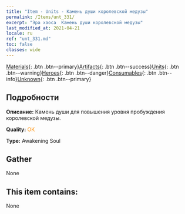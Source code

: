 ```yaml
---
title: "Item - Units - Камень души королевской медузы"
permalink: /Items/unt_331/
excerpt: "Эра хаоса  Камень души королевской медузы"
last_modified_at: 2021-04-21
locale: ru
ref: "unt_331.md"
toc: false
classes: wide
---
```

 [Materials](/ru/Items/){: .btn .btn--primary}[Artifacts](/ru/Items/Artifacts/){: .btn .btn--success}[Units](/ru/Items/Units/){: .btn .btn--warning}[Heroes](/ru/Items/Heroes/){: .btn .btn--danger}[Consumables](/ru/Items/Consumables/){: .btn .btn--info}[Unknown](/ru/Items/Unknown/){: .btn .btn--primary}

## Подробности
 **Описание:** Камень души для повышения уровня пробуждения королевской медузы.

 **Quality:** <span style="color: #FF8C00">OK</span>

 **Type:** Awakening Soul

## Gather

  None

## This item contains:

  None

